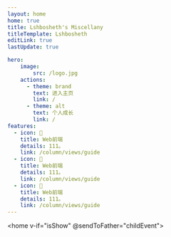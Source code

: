```yaml
---
layout: home
home: true
title: Lshbosheth's Miscellany
titleTemplate: Lshbosheth
editLink: true
lastUpdate: true

hero: 
    image:
        src: /logo.jpg
    actions:
      - theme: brand
        text: 进入主页
        link: /
      - theme: alt
        text: 个人成长
        link: /
features:
  - icon: 🤹
    title: Web前端
    details: 111。
    link: /column/views/guide
  - icon: 🤹
    title: Web前端
    details: 111。
    link: /column/views/guide
  - icon: 🤹
    title: Web前端
    details: 111。
    link: /column/views/guide
---
```

<home v-if="isShow" @sendToFather="childEvent"></home>
<script lang="ts" setup>
import { ref, onMounted } from 'vue';
import home from './.vitepress/theme/view/home.vue';
let isShow = ref(true);
const childEvent = () => {
    isShow.value = false
}

// const documentTitle = ref<string>(document.title);
// let timerID: NodeJS.Timeout | null = null;
// const newDocumentTitle = () => {
//   clearTimeout(timerID as NodeJS.Timeout)
//     document.title = document.title.substring(1, documentTitle.value.length) + documentTitle.value.substring(0, 1);
//     documentTitle.value = document.title.substring(0, documentTitle.value.length);
//     timerID = setTimeout(() => newDocumentTitle(), 100);
// }
//
// onMounted(() => {
//   timerID = setTimeout(() => newDocumentTitle(), 100);
// });
</script>
